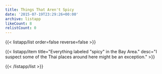 ```yaml
---
title: Things That Aren't Spicy
date: '2015-07-19T23:29:26+00:00'
archive: listapp
likeCount: 8
relistCount: 0
---
```



{{< listapp/list order=false reverse=false >}}

   {{< listapp/item title="Everything labeled \"spicy\" in the Bay Area."
      desc="I suspect some of the Thai places around here might be an exception." >}}

{{< /listapp/list >}}

